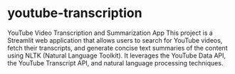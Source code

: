 # youtube-transcription
YouTube Video Transcription and Summarization App
This project is a Streamlit web application that allows users to search for YouTube videos, fetch their transcripts, and generate concise text summaries of the content using NLTK (Natural Language Toolkit). It leverages the YouTube Data API, the YouTube Transcript API, and natural language processing techniques.

